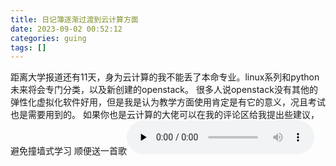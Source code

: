 ```yaml
---
title: 日记簿逐渐过渡到云计算方面
date: 2023-09-02 00:52:12
categories: guing
tags: []
---
```

距离大学报道还有11天，身为云计算的我不能丢了本命专业。linux系列和python未来将会专门分类，以及新创建的openstack。
很多人说openstack没有其他的弹性化虚拟化软件好用，但是我是认为教学方面使用肯定是有它的意义，况且考试也是需要用到的。
如果你也是云计算的大佬可以在我的评论区给我提出些建议，避免撞墙式学习
顺便送一首歌
​<audio id="audio" controls="" preload="none"><source id="mp3" src="https://io.nuoyis.net/typecho/uploads/2023/09/825058692.mp3"></audio>